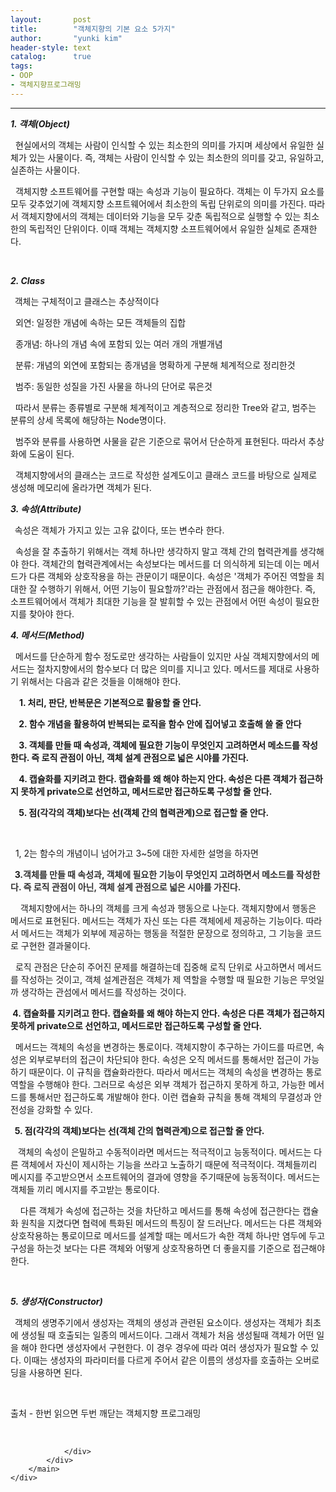 ```yaml
---
layout:       post
title:        "객체지향의 기본 요소 5가지"
author:       "yunki kim"
header-style: text
catalog:      true
tags: 
- OOP
- 객체지향프로그래밍
---
```


<head></head>
<body id="tt-body-page" class="">
<div id="wrap" class="wrap-right">
    <div id="container">
        <main class="main ">
            <div class="area-main">
                <div class="area-view">
                    <div class="article-header"></div>
                    <hr>
                    <div class="article-view">
                        <div class="contents_style">
                            <p><i><b>1. 객체(Object)</b></i></p>
<p>&nbsp; 현실에서의 객체는 사람이 인식할 수 있는 최소한의 의미를 가지며 세상에서 유일한 실체가 있는 사물이다. 즉, 객체는 사람이 인식할 수 있는 최소한의 의미를 갖고, 유일하고, 실존하는 사물이다.</p>
<p>&nbsp; 객체지향 소프트웨어를 구현할 때는 속성과 기능이 필요하다. 객체는 이 두가지 요소를 모두 갖추었기에 객체지향 소프트웨어에서 최소한의 독립 단위로의 의미를 가진다. 따라서 객체지향에서의 객체는 데이터와 기능을 모두 갖춘 독립적으로 실행할 수 있는 최소한의 독립적인 단위이다. 이때 객체는 객체지향 소프트웨어에서 유일한 실체로 존재한다.</p>
<p>&nbsp;</p>
<p><i><b>2. Class</b></i></p>
<p><b>&nbsp;&nbsp;</b>객체는 구체적이고 클래스는 추상적이다</p>
<p>&nbsp; 외연: 일정한 개념에 속하는 모든 객체들의 집합</p>
<p>&nbsp; 종개념: 하나의 개념 속에 포함되 있는 여러 개의 개별개념</p>
<p>&nbsp; 분류: 개념의 외연에 포함되는 종개념을 명확하게 구분해 체계적으로 정리한것</p>
<p>&nbsp; 범주: 동일한 성질을 가진 사물을 하나의 단어로 묶은것</p>
<p>&nbsp; 따라서 분류는 종류별로 구분해 체계적이고 계층적으로 정리한 Tree와 같고, 범주는 분류의 상세 목록에 해당하는 Node명이다.</p>
<p>&nbsp; 범주와 분류를 사용하면 사물을 같은 기준으로 묶어서 단순하게 표현된다. 따라서 추상화에 도움이 된다.&nbsp;</p>
<p>&nbsp; 객체지향에서의 클래스는 코드로 작성한 설계도이고 클래스 코드를 바탕으로 실제로 생성해 메모리에 올라가면 객체가 된다.</p>
<p><i><b>3. 속성(Attribute)</b></i></p>
<p><b>&nbsp;&nbsp;</b>속성은 객체가 가지고 있는 고유 값이다, 또는 변수라 한다.</p>
<p>&nbsp; 속성을 잘 추출하기 위해서는 객체 하나만 생각하지 말고 객체 간의 협력관계를 생각해야 한다. 객체간의 협력관계에서는 속성보다는 메서드를 더 의식하게 되는데 이는 메서드가 다른 객체와 상호작용을 하는 관문이기 때문이다. 속성은 '객체가 주어진 역할을 최대한 잘 수행하기 위해서, 어떤 기능이 필요할까?'라는 관점에서 점근을 해야한다. 즉, 소프트웨어에서 객체가 최대한 기능을 잘 발휘할 수 있는 관점에서 어떤 속성이 필요한지를 찾아야 한다.</p>
<p><i><b>4. 메서드(Method)</b></i></p>
<p>&nbsp; 메서드를 단순하게 함수 정도로만 생각하는 사람들이 있지만 사실 객체지향에서의 메서드는 절차지향에서의 함수보다 더 많은 의미를 지니고 있다. 메서드를 제대로 사용하기 위해서는 다음과 같은 것들을 이해해야 한다.</p>
<p>&nbsp;<b> &nbsp; 1. 처리, 판단, 반복문은 기본적으로 활용할 줄 안다.</b></p>
<p><b>&nbsp; &nbsp; 2. 함수 개념을 활용하여 반복되는 로직을 함수 안에 집어넣고 호출해 쓸 줄 안다</b></p>
<p><b>&nbsp; &nbsp; 3. 객체를 만들 때 속성과, 객체에 필요한 기능이 무엇인지 고려하면서 메소드를 작성한다. 즉 로직 관점이 아닌, 객체 설계 관점으로 넓은 시야를 가진다.</b></p>
<p><b>&nbsp; &nbsp; 4. 캡슐화를 지키려고 한다. 캡슐화를 왜 해야 하는지 안다. 속성은 다른 객체가 접근하지 못하게 private으로 선언하고, 메서드로만 접근하도록 구성할 줄 안다.</b></p>
<p><b>&nbsp; &nbsp; 5. 점(각각의 객체)보다는 선(객체 간의 협력관계)으로 접근할 줄 안다.</b></p>
<p>&nbsp;</p>
<p>&nbsp; 1, 2는 함수의 개념이니 넘어가고 3~5에 대한 자세한 설명을 하자면</p>
<p><b>&nbsp; 3.<span style="color: #333333;">객체를 만들 때 속성과, 객체에 필요한 기능이 무엇인지 고려하면서 메소드를 작성한다. 즉 로직 관점이 아닌, 객체 설계 관점으로 넓은 시야를 가진다.</span></b></p>
<p>&nbsp; &nbsp; 객체지향에서는 하나의 객체를 크게 속성과 행동으로 나눈다. 객체지향에서 행동은 메서드로 표현된다. 메서드는 객체가 자신 또는 다른 객체에세 제공하는 기능이다. 따라서 메서드는 객체가 외부에 제공하는 행동을 적절한 문장으로 정의하고, 그 기능을 코드로 구현한 결과물이다.&nbsp;</p>
<p>&nbsp; 로직 관점은 단순히 주어진 문제를 해결하는데 집중해 로직 단위로 사고하면서 메서드를 작성하는 것이고, 객체 설계관점은 객체가 제 역할을 수행할 때 필요한 기능은 무엇일까 생각하는 관섬에서 메서드를 작성하는 것이다.</p>
<p><b><span>&nbsp;</span>4. 캡슐화를 지키려고 한다. 캡슐화를 왜 해야 하는지 안다. 속성은 다른 객체가 접근하지 못하게 private으로 선언하고, 메서드로만 접근하도록 구성할 줄 안다.</b></p>
<p>&nbsp; 메서드는 객체의 속성을 변경하는 통로이다. 객체지향이 추구하는 가이드를 따르면, 속성은 외부로부터의 접근이 차단되야 한다. 속성은 오직 메서드를 통해서만 접근이 가능하기 때문이다. 이 규칙을 캡슐화라한다. 따라서 메서드는 객체의 속성을 변경하는 통로 역할을 수행해야 한다. 그러므로 속성은 외부 객체가 접근하지 못하게 하고, 가능한 메서드를 통해서만 접근하도록 개발해야 한다. 이런 캡슐화 규칙을 통해 객체의 무결성과 안전성을 강화할 수 있다.&nbsp;</p>
<p><b>&nbsp; 5. 점(각각의 객체)보다는 선(객체 간의 협력관계)으로 접근할 줄 안다.</b></p>
<p>&nbsp; &nbsp;객체의 속성이 은밀하고 수동적이라면 메서드는 적극적이고 능동적이다. 메서드는 다른 객체에서 자신이 제시하는 기능을 쓰라고 노출하기 때문에 적극적이다. 객체들끼리 메시지를 주고받으면서 소프트웨어의 결과에 영향을 주기때문에 능동적이다. 메서드는 객체들 끼리 메시지를 주고받는 통로이다.&nbsp;</p>
<p>&nbsp; &nbsp; 다른 객체가 속성에 접근하는 것을 차단하고 메서드를 통해 속성에 접근한다는 캡슐화 원칙을 지켰다면 협력에 특화된 메서드의 특징이 잘 드러난다. 메서드는 다른 객체와 상호작용하는 통로이므로 메서드를 설계할 때는 메서드가 속한 객체 하나만 염두에 두고 구성을 하는것 보다는 다른 객체와 어떻게 상호작용하면 더 좋을지를 기준으로 접근해야 한다.</p>
<p>&nbsp;</p>
<p><i><b>5. 생성자(Constructor)</b></i></p>
<p><b>&nbsp;&nbsp;</b>객체의 생명주기에서 생성자는 객체의 생성과 관련된 요소이다. 생성자는 객체가 최초에 생성될 때 호출되는 일종의 메서드이다. 그래서 객체가 처음 생성될때 객체가 어떤 일을 해야 한다면 생성자에서 구현한다. 이 경우 경우에 따라 여러 생성자가 필요할 수 있다. 이때는 생성자의 파라미터를 다르게 주어서 같은 이름의 생성자를 호출하는 오버로딩을 사용하면 된다.</p>
<p>&nbsp;</p>
<p>출처 - 한번 읽으면 두번 깨닫는 객체지향 프로그래밍</p>
                        </div>
                        <br>
                        <div class="tags"></div>
                    </div>
                    
                </div>
            </div>
        </main>
    </div>
</div>


</body>